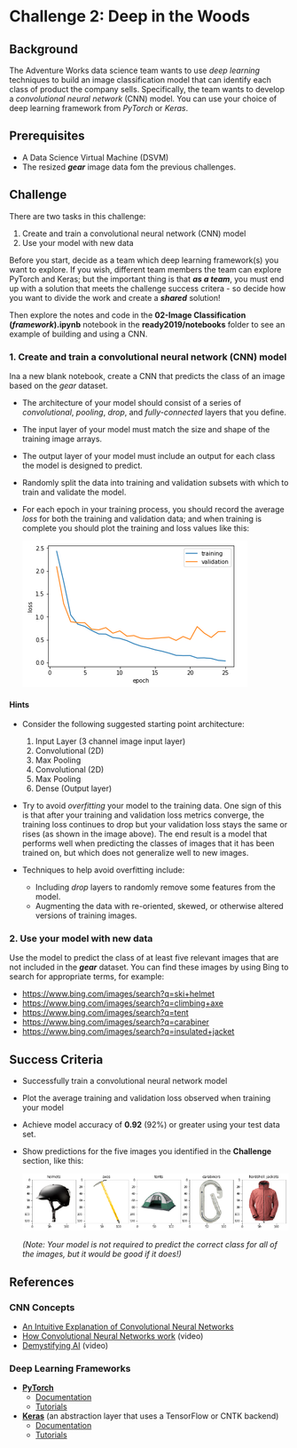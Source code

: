 # Challenge 2:  Deep in the Woods

## Background

The Adventure Works data science team wants to use *deep learning* techniques to build an image classification model that can identify each class of product the company sells. Specifically, the team wants to develop a *convolutional neural network* (CNN) model. You can use your choice of deep learning framework from *PyTorch* or *Keras*.

## Prerequisites

* A Data Science Virtual Machine (DSVM)
* The resized  ***gear*** image data fom the previous challenges.

## Challenge

There are two tasks in this challenge:

1. Create and train a convolutional neural network (CNN) model
2. Use your model with new data

Before you start, decide as a team which deep learning framework(s) you want to explore. If you wish, different team members the team can explore PyTorch and Keras; but the important thing is that ***as a team***, you must end up with a solution that meets the challenge success critera - so decide how you want to divide the work and create a ***shared*** solution!

Then explore the notes and code in the **02-Image Classification (*framework*).ipynb** notebook in the **ready2019/notebooks** folder to see an example of building and using a CNN.

### 1. Create and train a convolutional neural network (CNN) model

Ina a new blank notebook, create a CNN that predicts the class of an image based on the *gear* dataset.

* The architecture of your model should consist of a series of *convolutional*, *pooling*, *drop*, and *fully-connected* layers that you define.
* The input layer of your model must match the size and shape of the training image arrays.
* The output layer of your model must include an output for each class the model is designed to predict.
* Randomly split the data into training and validation subsets with which to train and validate the model.
* For each epoch in your training process, you should record the average *loss* for both the training and validation data; and when training is complete you should plot the training and loss values like this:

    ![Training and Validation Loss](images/loss.png)

#### Hints

* Consider the following suggested starting point architecture:

    1. Input Layer (3 channel image input layer)
    2. Convolutional (2D)
    3. Max Pooling
    4. Convolutional (2D)
    5. Max Pooling
    6. Dense (Output layer)
* Try to avoid *overfitting* your model to the training data. One sign of this is that after your training and validation loss metrics converge, the training loss continues to drop but your validation loss stays the same or rises (as shown in the image above). The end result is a model that performs well when predicting the classes of images that it has been trained on, but which does not generalize well to new images.
* Techniques to help avoid overfitting include:
  * Including *drop* layers to randomly remove some features from the model.
  * Augmenting the data with re-oriented, skewed, or otherwise altered versions of training images.

### 2. Use your model with new data

Use the model to predict the class of at least five relevant images that are not included in the ***gear*** dataset. You can find these images by using Bing to search for appropriate terms, for example:

* <a href="https://www.bing.com/images/search?q=ski+helmet" target="_blank">https://www.bing.com/images/search?q=ski+helmet</a>
* <a href="https://www.bing.com/images/search?q=climbing+axe" target="_blank">https://www.bing.com/images/search?q=climbing+axe</a>
* <a href="https://www.bing.com/images/search?q=tent" target="_blank">https://www.bing.com/images/search?q=tent</a>
* <a href="https://www.bing.com/images/search?q=carabiner" target="_blank">https://www.bing.com/images/search?q=carabiner</a>
* <a href="https://www.bing.com/images/search?q=insulated+jacket" target="_blank">https://www.bing.com/images/search?q=insulated+jacket</a>

## Success Criteria

* Successfully train a convolutional neural network model
* Plot the average training and validation loss observed when training your model
* Achieve model accuracy of **0.92** (92%) or greater using your test data set.
* Show predictions for the five images you identified in the **Challenge** section, like this:

  ![Gear predictions](images/predicted_images.png)

  *(Note: Your model is not required to predict the correct class for all of the images, but it would be good if it does!)*

## References

### CNN Concepts

* <a href="https://ujjwalkarn.me/2016/08/11/intuitive-explanation-convnets/" target="_blank">An Intuitive Explanation of Convolutional Neural Networks</a>
* <a href="https://www.youtube.com/watch?v=FmpDIaiMIeA" target="_blank">How Convolutional Neural Networks work</a> (video)
* <a href="https://youtu.be/k-K3g4FKS_c" target="_blank">Demystifying AI</a> (video)

### Deep Learning Frameworks

* **<a href="https://pytorch.org/" target="_blank">PyTorch</a>**
  * <a href="https://pytorch.org/docs/stable/index.html" target="_blank">Documentation</a>
  * <a href="https://pytorch.org/tutorials/" target="_blank">Tutorials</a>
* **<a href="https://keras.io/" target="_blank">Keras</a>** (an abstraction layer that uses a TensorFlow or CNTK backend)
  * <a href="https://keras.io/" target="_blank">Documentation</a>
  * <a href="https://github.com/fchollet/keras-resources" target="_blank">Tutorials</a>

